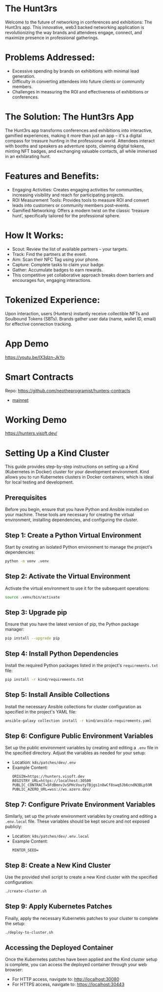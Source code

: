 # The Hunt3rs

Welcome to the future of networking in conferences and exhibitions: The Hunt3rs app. This innovative, web3 backed networking application is revolutionizing the way brands and attendees engage, connect, and maximize presence in professional gatherings.

# Problems Addressed:

- Excessive spending by brands on exhibitions with minimal lead generation.
- Difficulty in converting attendees into future clients or community members.
- Challenges in measuring the ROI and effectiveness of exhibitions or conferences.

# The Solution: The Hunt3rs App

The Hunt3rs app transforms conferences and exhibitions into interactive, gamified experiences, making it more than just an app – it's a digital compass for treasure hunting in the professional world. Attendees interact with booths and speakers as adventure spots, claiming digital tokens, minting NFT badges, and exchanging valuable contacts, all while immersed in an exhilarating hunt.

# Features and Benefits:

- Engaging Activities: Creates engaging activities for communities, increasing visibility and reach for participating projects.
- ROI Measurement Tools: Provides tools to measure ROI and convert leads into customers or community members post-events.
- Gamified Networking: Offers a modern twist on the classic ‘treasure hunt’, specifically tailored for the professional sphere.

# How It Works:

- Scout: Review the list of available partners – your targets.
- Track: Find the partners at the event.
- Aim: Scan their NFC Tag using your phone.
- Capture: Complete tasks to claim your badge.
- Gather: Accumulate badges to earn rewards.
- This competitive yet collaborative approach breaks down barriers and encourages fun, engaging interactions.

# Tokenized Experience:

Upon interaction, users (Hunters) instantly receive collectible NFTs and Soulbound Tokens (SBTs).
Brands gather user data (name, wallet ID, email) for effective connection tracking.

# App Demo

https://youtu.be/IX3dzn-JkYo

# Smart Contracts

Repo: https://github.com/neotheprogramist/hunters-contracts

- [mainnet](https://alephzero.subscan.io/account/5FTgMgUKq3J3gPZpbhgvZP3UL5YuhbsSJPsxPzjdTyYPRrg1)

# Working Demo

https://hunters.visoft.dev/

# Setting Up a Kind Cluster

This guide provides step-by-step instructions on setting up a Kind (Kubernetes in Docker) cluster for your development environment. Kind allows you to run Kubernetes clusters in Docker containers, which is ideal for local testing and development.

## Prerequisites

Before you begin, ensure that you have Python and Ansible installed on your machine. These tools are necessary for creating the virtual environment, installing dependencies, and configuring the cluster.

## Step 1: Create a Python Virtual Environment

Start by creating an isolated Python environment to manage the project's dependencies:

```bash
python -m venv .venv
```

## Step 2: Activate the Virtual Environment

Activate the virtual environment to use it for the subsequent operations:

```bash
source .venv/bin/activate
```

## Step 3: Upgrade pip

Ensure that you have the latest version of pip, the Python package manager:

```bash
pip install --upgrade pip
```

## Step 4: Install Python Dependencies

Install the required Python packages listed in the project's `requirements.txt` file:

```bash
pip install -r kind/requirements.txt
```

## Step 5: Install Ansible Collections

Install the necessary Ansible collections for cluster configuration as specified in the project's YAML file:

```bash
ansible-galaxy collection install -r kind/ansible-requirements.yaml
```

## Step 6: Configure Public Environment Variables

Set up the public environment variables by creating and editing a `.env` file in the specified directory. Adjust the variables as needed for your setup:

- Location: `k8s/patches/dev/.env`
- Example Content:
  ```
  ORIGIN=https://hunters.visoft.dev
  REGISTRY_URL=https://localhost:30500
  PUBLIC_CONTRACT=5FdBmnv3vSPHcVoutyTBjgs1n8wCf8swq5Jb6cndN3BLp59R
  PUBLIC_AZERO_URL=wss://ws.azero.dev/
  ```

## Step 7: Configure Private Environment Variables

Similarly, set up the private environment variables by creating and editing a `.env.local` file. These variables should be kept secure and not exposed publicly:

- Location: `k8s/patches/dev/.env.local`
- Example Content:
  ```
  MINTER_SEED=
  ```

## Step 8: Create a New Kind Cluster

Use the provided shell script to create a new Kind cluster with the specified configuration:

```bash
./create-cluster.sh
```

## Step 9: Apply Kubernetes Patches

Finally, apply the necessary Kubernetes patches to your cluster to complete the setup:

```bash
./deploy-to-cluster.sh
```

## Accessing the Deployed Container

Once the Kubernetes patches have been applied and the Kind cluster setup is complete, you can access the deployed container through your web browser:

- For HTTP access, navigate to: [http://localhost:30080](http://localhost:30080)
- For HTTPS access, navigate to: [https://localhost:30443](https://localhost:30443)
